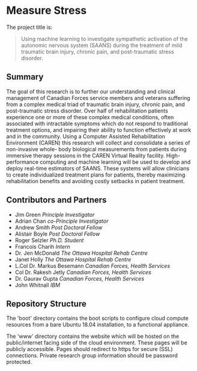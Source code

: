 Measure Stress
==============

The project title is:

> Using machine learning to investigate sympathetic activation of the autonomic
> nervous system (SAANS) during the treatment of mild traumatic brain injury,
> chronic pain, and post-traumatic stress disorder.


Summary
-------

The goal of this research is to further our understanding and clinical
management of Canadian Forces service members and veterans suffering from a
complex medical triad of traumatic brain injury, chronic pain, and
post-traumatic stress disorder. Over half of rehabilitation patients experience
one or more of these complex medical conditions, often associated with
intractable symptoms which do not respond to traditional treatment options, and
impairing their ability to function effectively at work and in the community.
Using a Computer Assisted Rehabilitation Environment (CAREN) this research will
collect and consolidate a series of non-invasive whole- body biological
measurements from patients during immersive therapy sessions in the CAREN
Virtual Reality facility. High-performance computing and machine learning will
be used to develop and deploy real-time estimators of SAANS. These systems will
allow clinicians to create individualized treatment plans for patients, thereby
maximizing rehabilitation benefits and avoiding costly setbacks in patient
treatment.

Contributors and Partners
-------------------------

- Jim Green *Principle Investigator*
- Adrian Chan *co-Principle Investigator*
- Andrew Smith *Post Doctoral Fellow*
- Alistair Boyle *Post Doctoral Fellow*
- Roger Selzler *Ph.D. Student*
- Francois Charih *Intern*
- Dr. Jen McDonald *The Ottawa Hospital Rehab Centre*
- Janet Holly *The Ottawa Hospital Rehab Centre*
- L.Col Dr. Markus Besemann *Canadian Forces, Health Services*
- Col Dr. Rakesh Jetly *Canadian Forces, Health Services*
- Dr. Gaurav Gupta *Canadian Forces, Health Services*
- John Whitnall *IBM*

Repository Structure
--------------------

The 'boot' directory contains the boot scripts to configure cloud compute
resources from a bare Ubuntu 18.04 installation, to a functional appliance.

The 'www' directory contains the website which will be hosted on the
public/internet facing side of the cloud environment. These pages will be
publicly accessible. Pages should redirect to https for secure (SSL)
connections. Private research group information should be password protected.
